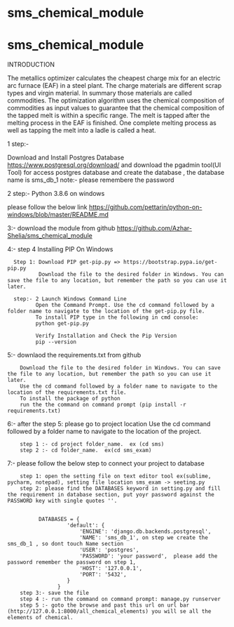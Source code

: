 # sms_chemical_module

# sms_chemical_module

INTRODUCTION

The metallics optimizer calculates the cheapest charge mix for an electric arc furnace (EAF)
in a steel plant. The charge materials are different scrap types and virgin material. In summary
those materials are called commodities. The optimization algorithm uses the chemical
composition of commodities as input values to guarantee that the chemical composition of the
tapped melt is within a specific range. The melt is tapped after the melting process in the EAF
is finished. One complete melting process as well as tapping the melt into a ladle is called a
heat.

1 step:-

Download and Install Postgres Database
https://www.postgresql.org/download/
and download the pgadmin tool(UI Tool) for access postgres database and create the database , the database name is sms_db_1
  note:- please remembere the password

2 step:- Python 3.8.6 on windows

please follow the below link
https://github.com/pettarin/python-on-windows/blob/master/README.md

3:- download the module from github https://github.com/Azhar-Shelia/sms_chemical_module

4:- step 4
      Installing PIP On Windows

      Step 1: Download PIP get-pip.py => https://bootstrap.pypa.io/get-pip.py
              Download the file to the desired folder in Windows. You can save the file to any location, but remember the path so you can use it later.

      step:- 2 Launch Windows Command Line
             Open the Command Prompt. Use the cd command followed by a folder name to navigate to the location of the get-pip.py file.
             To install PIP type in the following in cmd console:
             python get-pip.py

             Verify Installation and Check the Pip Version
             pip --version

5:- downlaod the requirements.txt from github

        Download the file to the desired folder in Windows. You can save the file to any location, but remember the path so you can use it later.
        Use the cd command followed by a folder name to navigate to the location of the requirements.txt file.
        To install the package of python 
        run the the command on command prompt (pip install -r requirements.txt)
  
6:- after the step 5:
        please go to project location 
        Use the cd command followed by a folder name to navigate to the location of the project.

        step 1 :- cd project folder_name.  ex (cd sms)
        step 2 :- cd folder_name.  ex(cd sms_exam)
  
 7:- please follow the below step to connect your project to database
      
        step 1: open the setting file on text editor tool ex(sublime, pycharm, notepad), setting file location sms_exam -> seeting.py
        step 2: please find the DATABASES keyword in setting.py and fill the requirement in database section, put yoyr password against the PASSWORD key with single quotes ''.
            
            
              DATABASES = {
                       'default': {
                           'ENGINE': 'django.db.backends.postgresql',
                           'NAME': 'sms_db_1', on step we create the sms_db_1 , so dont touch Name section
                           'USER': 'postgres',
                           'PASSWORD': 'your password',  please add the password remember the password on step 1, 
                           'HOST': '127.0.0.1',
                           'PORT': '5432',
                       }
                    }
        step 3:- save the file
        step 4 :- run the command on command prompt: manage.py runserver
        step 5 :- goto the browse and past this url on url bar (http://127.0.0.1:8000/all_chemical_elements) you will se all the elements of chemical. 

